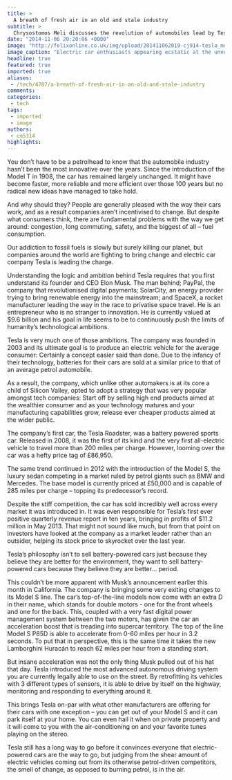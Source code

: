 ```yaml
---
title: >
  A breath of fresh air in an old and stale industry
subtitle: >
  Chrysostomos Meli discusses the revolution of automobiles lead by Tesla
date: "2014-11-06 20:20:06 +0000"
image: "http://felixonline.co.uk/img/upload/201411062019-cj914-tesla_model_s.jpg"
image_caption: "Electric car enthusiasts appearing ecstatic at the unveiling of the first Model S at the Tesla facto"
headline: true
featured: true
imported: true
aliases:
 - /tech/4787/a-breath-of-fresh-air-in-an-old-and-stale-industry
comments:
categories:
 - tech
tags:
 - imported
 - image
authors:
 - cm5314
highlights:
---
```


You don’t have to be a petrolhead to know that the automobile industry hasn’t been the most innovative over the years. Since the introduction of the Model T in 1908, the car has remained largely unchanged. It might have become faster, more reliable and more efficient over those 100 years but no radical new ideas have managed to take hold.

And why should they? People are generally pleased with the way their cars work, and as a result companies aren’t incentivised to change. But despite what consumers think, there are fundamental problems with the way we get around: congestion, long commuting, safety, and the biggest of all – fuel consumption.

Our addiction to fossil fuels is slowly but surely killing our planet, but companies around the world are fighting to bring change and electric car company Tesla is leading the charge.

Understanding the logic and ambition behind Tesla requires that you first understand its founder and CEO Elon Musk. The man behind; PayPal, the company that revolutionised digital payments; SolarCity, an energy provider trying to bring renewable energy into the mainstream; and SpaceX, a rocket manufacturer leading the way in the race to privatise space travel. He is an entrepreneur who is no stranger to innovation. He is currently valued at $9.6 billion and his goal in life seems to be to continuously push the limits of humanity’s technological ambitions.

Tesla is very much one of those ambitions. The company was founded in 2003 and its ultimate goal is to produce an electric vehicle for the average consumer: Certainly a concept easier said than done. Due to the infancy of their technology, batteries for their cars are sold at a similar price to that of an average petrol automobile.

As a result, the company, which unlike other automakers is at its core a child of Silicon Valley, opted to adopt a strategy that was very popular amongst tech companies: Start off by selling high end products aimed at the wealthier consumer and as your technology matures and your manufacturing capabilities grow, release ever cheaper products aimed at the wider public.

The company’s first car, the Tesla Roadster, was a battery powered sports car. Released in 2008, it was the first of its kind and the very first all-electric vehicle to travel more than 200 miles per charge. However, looming over the car was a hefty price tag of £86,950.

The same trend continued in 2012 with the introduction of the Model S, the luxury sedan competing in a market ruled by petrol giants such as BMW and Mercedes. The base model is currently priced at £50,000 and is capable of 285 miles per charge – topping its predecessor’s record.

Despite the stiff competition, the car has sold incredibly well across every market it was introduced in. It was even responsible for Tesla’s first ever positive quarterly revenue report in ten years, bringing in profits of $11.2 million in May 2013. That might not sound like much, but from that point on investors have looked at the company as a market leader rather than an outsider, helping its stock price to skyrocket over the last year.

Tesla’s philosophy isn’t to sell battery-powered cars just because they believe they are better for the environment, they want to sell battery-powered cars because they believe they are better… period.

This couldn’t be more apparent with Musk’s announcement earlier this month in California. The company is bringing some very exiting changes to its Model S line. The car’s top-of-the-line models now come with an extra D in their name, which stands for double motors - one for the front wheels and one for the back. This, coupled with a very fast digital power management system between the two motors, has given the car an acceleration boost that is treading into supercar territory. The top of the line Model S P85D is able to accelerate from 0-60 miles per hour in 3.2 seconds. To put that in perspective, this is the same time it takes the new Lamborghini Huracán to reach 62 miles per hour from a standing start.

But insane acceleration was not the only thing Musk pulled out of his hat that day. Tesla introduced the most advanced autonomous driving system you are currently legally able to use on the street. By retrofitting its vehicles with 3 different types of sensors, it is able to drive by itself on the highway, monitoring and responding to everything around it.

This brings Tesla on-par with what other manufacturers are offering for their cars with one exception – you can get out of your Model S and it can park itself at your home. You can even hail it when on private property and it will come to you with the air-conditioning on and your favorite tunes playing on the stereo.

Tesla still has a long way to go before it convinces everyone that electric-powered cars are the way to go, but judging from the shear amount of electric vehicles coming out from its otherwise petrol-driven competitors, the smell of change, as opposed to burning petrol, is in the air.
